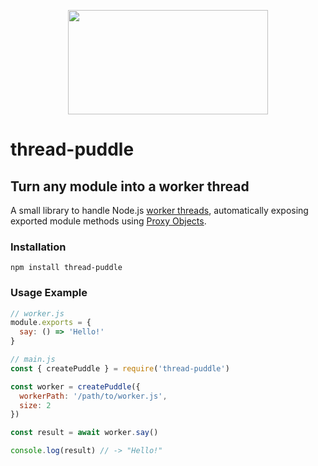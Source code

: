 <p align="center">
  <img width="320" height="167" src="https://github.com/kommander/thread-puddle/blob/master/assets/tp-logo.png?raw=true">
</p>

# thread-puddle
## Turn any module into a worker thread

A small library to handle Node.js [worker threads](https://nodejs.org/dist/latest-v13.x/docs/api/worker_threads.html), automatically exposing exported module methods using [Proxy Objects](https://developer.mozilla.org/en-US/docs/Web/JavaScript/Reference/Global_Objects/Proxy).

### Installation
```
npm install thread-puddle
```

### Usage Example

```js
// worker.js
module.exports = {
  say: () => 'Hello!'
}
```

```js
// main.js
const { createPuddle } = require('thread-puddle')

const worker = createPuddle({
  workerPath: '/path/to/worker.js',
  size: 2
})

const result = await worker.say()

console.log(result) // -> "Hello!"
```
